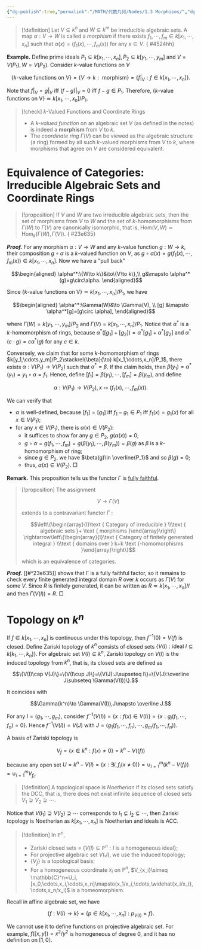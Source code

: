 ```yaml
---
{"dg-publish":true,"permalink":"/MATH/代数几何/Nodes/1.3 Morphisms/","dgPassFrontmatter":true}
---
```



> [!definition]
> Let $V\subseteq k^n$ and $W\subseteq k^m$ be irreducible algebraic sets. A map $\alpha:V\to W$ is called a *morphism* if there exists $f_1,\cdots,f_m\in k[x_1,\cdots,x_n]$ such that $\alpha(x)=(f_1(x),\cdots,f_m(x))$ for any $x\in V$. 
{ #4524hh}


**Example.** Define prime ideals $P_1\subseteq k[x_1,\cdots,x_n],P_2\subseteq k[y_1,\cdots,y_m]$ and $V=V(P_1),W=V(P_2)$. Consider $k$-value functions on $V$

$$\{k\mbox{-value functions on } V\}=\{V\to k:\mbox{ morphism}\}=\{f|_{V}:f\in k[x_1,\cdots,x_n]\}.$$

Note that $f|_V=g|_V$ iff $(f-g)|_V=0$ iff $f-g\in P_1$. Therefore, $\{k\mbox{-value functions on V}\}\simeq k[x_1,\cdots,x_n]/P_1$. 

> [!check] $k$-Valued Functions and Coordinate Rings
> 
> * A *$k$-valued function* on an algebraic set $V$ (as defined in the notes) is indeed a **morphism** from $V$ to $k$.
> * The *coordinate ring* $\Gamma(V)$ can be viewed as the algebraic structure (a ring) formed by all such $k$-valued morphisms from $V$ to $k$, where morphisms that agree on $V$ are considered equivalent.

# Equivalence of Categories: Irreducible Algebraic Sets and Coordinate Rings

> [!proposition]
> If $V$ and $W$ are two irreducible algebraic sets, then the set of morphisms from $V$ to $W$ and the set of $k$-homomorphisms from $\Gamma(W)$ to $\Gamma(V)$ are canonically isomorphic, that is, $\mathrm{Hom}(V,W)\simeq \mathrm{Hom}_k(\Gamma(W),\Gamma(V))$.
{ #23e635}


**_Proof._**
For any morphism $\alpha:V\to W$ and any $k$-value function $g:W\to k$, their composition $g\circ \alpha$ is a $k$-valued function on $V$, as $g\circ\alpha(x)=g(f_1(x),\cdots,f_m(x))\in k[x_1,\cdots,x_n]$. Now we have a "pull back"

$$\begin{aligned}
\alpha^*:\{W\to k\}&\to\{V\to k\},\\
g&\mapsto \alpha^*(g)=g\circ\alpha.
\end{aligned}$$

Since $\{k\mbox{-value functions on V}\}\simeq k[x_1,\cdots,x_n]/P_1$, we have

$$\begin{aligned}
\alpha^*:\Gamma(W)&\to \Gamma(V), \\
[g] &\mapsto \alpha^*[g]=[g\circ \alpha],
\end{aligned}$$

where $\Gamma(W)=k[y_1,\cdots,y_m]/P_2$ and $\Gamma(V)=k[x_1,\cdots,x_n]/P_1$. Notice that $\alpha^*$ is a $k$-homomorphism of rings, because $\alpha^*([g_1]+[g_2])=\alpha^*[g_1]+\alpha^*[g_2]$ and $\alpha^*(c\cdot g)=c\alpha^*(g)$ for any $c\in k$. 

Conversely, we claim that for some $k$-homomorphism of rings $k[y_1,\cdots,y_m]/P_2\stackrel{\beta}{\to} k[x_1,\cdots,x_n]/P_1$, there exists $\alpha:V(P_1)\to V(P_2)$ such that $\alpha^*=\beta$. If the claim holds, then $\beta(y_1)=\alpha^*(y_1)=y_1\circ \alpha=f_1$. Hence, define $[f_1]=\beta(y_1),\cdots,[f_m]=\beta(y_m)$, and define

$$\alpha:V(P_1)\to V(P_2),x\mapsto (f_1(x),\cdots,f_m(x)).$$

We can verify that 
- $\alpha$ is well-defined, because $[f_1]=[g_1]$ iff $f_1-g_1\in P_1$ iff $f_1(x)=g_1(x)$ for all $x\in V(P_1)$;
- for any $x\in V(P_1)$, there is $\alpha(x)\in V(P_2)$:
	- it suffices to show for any $g\in P_2$, $g(\alpha(x))=0$;
	- $g\circ \alpha=g(f_1,\cdots,f_m)=g(\beta(y_1),\cdots,\beta(y_m))=\beta(g)$ as $\beta$ is a $k$-homomorphism of ring;
	- since $g\in P_2$, we have $\beta(g)\in \overline{P_1}$ and so $\beta(g)=0$;
	- thus, $\alpha(x)\in V(P_2)$.
□


**Remark.** This proposition tells us the functor $\Gamma$ is [fully faithful](https://en.wikipedia.org/wiki/Full_and_faithful_functors#Formal_definitions). 


> [!proposition]
> The assignment
> 
> $$V\to \Gamma(V)$$
> 
> extends to a contravariant functor $\Gamma$ :
> 
> $$\left\{\begin{array}{l}\text { Category of irreducible } \\\text { algebraic sets }+ \text { morphisms }\end{array}\right\} \rightarrow\left\{\begin{array}{l}\text { Category of finitely generated integral } \\\text { domains over } k+k \text {-homomorphisms }\end{array}\right\}$$
> 
> which is an equivalence of categories.
> 

**_Proof._**
[[#^23e635]] shows that $\Gamma$ is a fully faithful factor, so it remains to check every finite generated integral domain $R$ over $k$ occurs as $\Gamma(V)$ for some $V$. Since $R$ is finitely generated, it can be written as $R\simeq k[x_1,\cdots,x_n]/I$ and then $\Gamma(V(I))=R$.
□


# Topology on $k^n$

If $f\in k[x_1,\cdots,x_n]$ is continuous under this topology, then $f^{-1}(0)=V(f)$ is closed. Define Zariski topology of $k^n$ consists of closed sets $\{V(I):\mbox{ideal }I\subseteq k[k_1,\cdots,k_n]\}$. For algebraic set $V(I)\subseteq k^n$, Zariski topology on $V(I)$ is the induced topology from $k^n$, that is, its closed sets are defined as 

$$\{V(I)\cap V(J)\}=\{V(I\cup J)\}=\{V(J):J\supseteq I\}=\{V(J):\overline J\subseteq \Gamma(V(I))\}.$$ 

It coincides with

$$\Gamma(k^n)\to \Gamma(V(I)),J\mapsto \overline J.$$

For any $I=(g_1,\cdots,g_m)$, consider $f^{-1}(V(I))=\{x:f(x)\in V(I)\}=\{x:g_i(f_1,\cdots,f_n)=0\}$. Hence $f^{-1}(V(I))=V(J)$ with $J=(g_1(f_1,\cdots,f_n),\cdots,g_m(f_1,\cdots,f_n))$.  

A basis of Zariski topology is 

$$V_f=\{x\in k^n:f(x)\neq 0\}=k^n-V((f))$$

because any open set $U=k^n-V(I)=\{x:\exists i,f_i(x\neq 0)\}=\cup_{i=1}^m(k^n-V(f_i))=\cup_{i=1}^m V_{f_i}$. 

> [!definition]
> A topological space is *Noetherian* if its closed sets satisfy the DCC, that is, there does not exist infinite sequence of closed sets $V_1\supsetneq V_2\supsetneq \cdots$. 

Notice that $V(I_1)\supsetneq V(I_2)\supsetneq\cdots$ corresponds to $I_1\subsetneq I_2\subsetneq \cdots$, then Zariski topology is Noetherian as $k[x_1,\cdots,x_n]$ is Noetherian and ideals is ACC. 

> [!definition]
> In $\mathbb P^n$, 
> - Zariski closed sets = $\{V(I)\subseteq\mathbb P^n:I\mbox{ is a homogeneous ideal}\}$;
> - For projective algebraic set $V(J)$, we use the induced topology;
> - $\{V_f\}$ is a topological basis;
> - For a homogeneous coordinate $x_i$ on $\mathbb P^n$, $V_{x_i}\simeq \mathbb{C}^n=U_i,[x_0,\cdots,x_i,\cdots,x_n]\mapsto(x_1/x_i,\cdots,\widehat{x_i/x_i},\cdots,x_n/x_i)$ is a homeomorphism.

Recall in affine algebraic set, we have 

$$\{f:V(I)\to k\}=\{p\in k[x_1,\cdots,x_n]:p_{V(I)}=f\}.$$

We cannot use it to define functions on projective algebraic set. For example, $f([x,y])=x^2/y^2$ is homogeneous of degree $0$, and it has no definition on $[1,0]$. 

